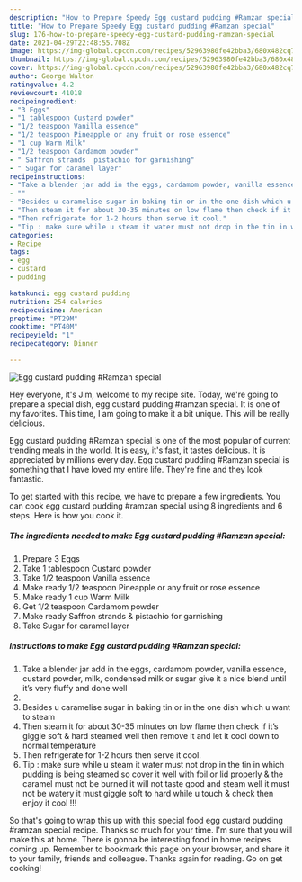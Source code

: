 ```yaml
---
description: "How to Prepare Speedy Egg custard pudding #Ramzan special"
title: "How to Prepare Speedy Egg custard pudding #Ramzan special"
slug: 176-how-to-prepare-speedy-egg-custard-pudding-ramzan-special
date: 2021-04-29T22:48:55.708Z
image: https://img-global.cpcdn.com/recipes/52963980fe42bba3/680x482cq70/egg-custard-pudding-ramzan-special-recipe-main-photo.jpg
thumbnail: https://img-global.cpcdn.com/recipes/52963980fe42bba3/680x482cq70/egg-custard-pudding-ramzan-special-recipe-main-photo.jpg
cover: https://img-global.cpcdn.com/recipes/52963980fe42bba3/680x482cq70/egg-custard-pudding-ramzan-special-recipe-main-photo.jpg
author: George Walton
ratingvalue: 4.2
reviewcount: 41018
recipeingredient:
- "3 Eggs"
- "1 tablespoon Custard powder"
- "1/2 teaspoon Vanilla essence"
- "1/2 teaspoon Pineapple or any fruit or rose essence"
- "1 cup Warm Milk"
- "1/2 teaspoon Cardamom powder"
- " Saffron strands  pistachio for garnishing"
- " Sugar for caramel layer"
recipeinstructions:
- "Take a blender jar add in the eggs, cardamom powder, vanilla essence, custard powder, milk, condensed milk or sugar give it a nice blend until it’s very fluffy and done well"
- ""
- "Besides u caramelise sugar in baking tin or in the one dish which u want to steam"
- "Then steam it for about 30-35 minutes on low flame then check if it’s giggle soft &amp; hard steamed well then remove it and let it cool down to normal temperature"
- "Then refrigerate for 1-2 hours then serve it cool."
- "Tip : make sure while u steam it water must not drop in the tin in which pudding is being steamed so cover it well with foil or lid properly &amp; the caramel must not be burned it will not taste good and steam well it must not be watery it must giggle soft to hard while u touch &amp; check then enjoy it cool !!!"
categories:
- Recipe
tags:
- egg
- custard
- pudding

katakunci: egg custard pudding 
nutrition: 254 calories
recipecuisine: American
preptime: "PT29M"
cooktime: "PT40M"
recipeyield: "1"
recipecategory: Dinner

---
```



![Egg custard pudding #Ramzan special](https://img-global.cpcdn.com/recipes/52963980fe42bba3/680x482cq70/egg-custard-pudding-ramzan-special-recipe-main-photo.jpg)

Hey everyone, it's Jim, welcome to my recipe site. Today, we're going to prepare a special dish, egg custard pudding #ramzan special. It is one of my favorites. This time, I am going to make it a bit unique. This will be really delicious.



Egg custard pudding #Ramzan special is one of the most popular of current trending meals in the world. It is easy, it's fast, it tastes delicious. It is appreciated by millions every day. Egg custard pudding #Ramzan special is something that I have loved my entire life. They're fine and they look fantastic.


To get started with this recipe, we have to prepare a few ingredients. You can cook egg custard pudding #ramzan special using 8 ingredients and 6 steps. Here is how you cook it.

<!--inarticleads1-->

##### The ingredients needed to make Egg custard pudding #Ramzan special:

1. Prepare 3 Eggs
1. Take 1 tablespoon Custard powder
1. Take 1/2 teaspoon Vanilla essence
1. Make ready 1/2 teaspoon Pineapple or any fruit or rose essence
1. Make ready 1 cup Warm Milk
1. Get 1/2 teaspoon Cardamom powder
1. Make ready  Saffron strands &amp; pistachio for garnishing
1. Take  Sugar for caramel layer




<!--inarticleads2-->

##### Instructions to make Egg custard pudding #Ramzan special:

1. Take a blender jar add in the eggs, cardamom powder, vanilla essence, custard powder, milk, condensed milk or sugar give it a nice blend until it’s very fluffy and done well
1. 
1. Besides u caramelise sugar in baking tin or in the one dish which u want to steam
1. Then steam it for about 30-35 minutes on low flame then check if it’s giggle soft &amp; hard steamed well then remove it and let it cool down to normal temperature
1. Then refrigerate for 1-2 hours then serve it cool.
1. Tip : make sure while u steam it water must not drop in the tin in which pudding is being steamed so cover it well with foil or lid properly &amp; the caramel must not be burned it will not taste good and steam well it must not be watery it must giggle soft to hard while u touch &amp; check then enjoy it cool !!!




So that's going to wrap this up with this special food egg custard pudding #ramzan special recipe. Thanks so much for your time. I'm sure that you will make this at home. There is gonna be interesting food in home recipes coming up. Remember to bookmark this page on your browser, and share it to your family, friends and colleague. Thanks again for reading. Go on get cooking!
